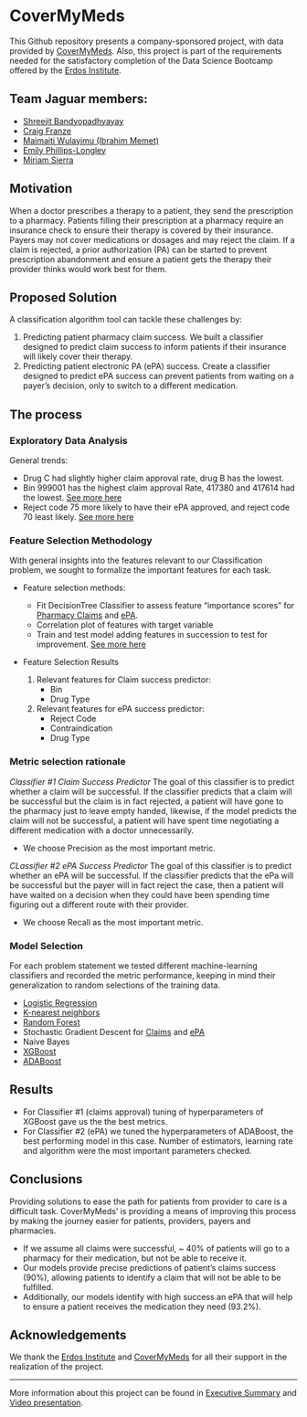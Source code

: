 # CoverMyMeds
This Github repository presents a company-sponsored project, with data provided by [CoverMyMeds]( https://www.covermymeds.com/main/). Also, this project is part of the requirements needed for the satisfactory completion of the Data Science Bootcamp offered by the [Erdos Institute]( https://www.erdosinstitute.org/). 

## Team Jaguar members:
* [Shreejit Bandyopadhyayay](https://github.com/Erdos-CMM/CoverMyMeds/tree/shreejit)
* [Craig Franze](https://github.com/Erdos-CMM/CoverMyMeds/tree/franze)
* [Maimaiti Wulayimu (Ibrahim Memet)](https://github.com/Erdos-CMM/CoverMyMeds/tree/ibrahim)
* [Emily Phillips-Longley](https://github.com/Erdos-CMM/CoverMyMeds/tree/ellongley)
* [Miriam Sierra](https://github.com/Erdos-CMM/CoverMyMeds/tree/miriam)

## Motivation
When a doctor prescribes a therapy to a patient, they send the prescription to a pharmacy. Patients filling their prescription at a pharmacy require an insurance check to ensure their therapy is covered by their insurance. Payers may not cover medications or dosages and may reject the claim. If a claim is rejected, a prior authorization (PA) can be started to prevent prescription abandonment and ensure a patient gets the therapy their provider thinks would work best for them. 

## Proposed Solution 
A classification algorithm tool can tackle these challenges by:
1. Predicting patient pharmacy claim success. We built a classifier designed to predict claim success to inform patients if their insurance will likely cover their therapy.
2. Predicting patient electronic PA (ePA) success. Create a classifier designed to predict ePA success can prevent patients from waiting on a payer’s decision, only to switch to a different medication.  

## The process
### Exploratory Data Analysis
General trends: 
* Drug C had slightly higher claim approval rate, drug B has the lowest. 
* Bin 999001 has the highest claim approval Rate, 417380 and 417614 had the lowest. [See more here](https://github.com/Erdos-CMM/CoverMyMeds/blob/main/Data%20Visualization%20%26%20Trends/Data_Visualization.ipynb)
* Reject code 75 more likely to have their ePA approved, and reject code 70 least likely. [See more here](https://github.com/Erdos-CMM/CoverMyMeds/blob/main/Data%20Visualization%20%26%20Trends/Data_Trends.ipynb)

### Feature Selection Methodology
With general insights into the features relevant to our Classification problem, we sought to formalize the important features for each task.  
* Feature selection methods: 
  * Fit DecisionTree Classifier to assess feature “importance scores” for [Pharmacy Claims](https://github.com/Erdos-CMM/CoverMyMeds/blob/main/Classifier%201%20for%20Claims/Feature_Selection_for_Claims.ipynb) and [ePA](https://github.com/Erdos-CMM/CoverMyMeds/blob/main/Classifier%202%20for%20ePAs/Feature_Selection_for_ePAs.ipynb). 
  * Correlation plot of features with target variable 
  * Train and test model adding features in succession to test for improvement. [See more here](https://github.com/Erdos-CMM/CoverMyMeds/blob/main/Classifier%202%20for%20ePAs/Feature_Selection_for_Claims_and_ePA_Prediction.ipynb)

* Feature Selection Results
  1. Relevant features for Claim success predictor: 
      * Bin
      * Drug Type 
  2. Relevant features for ePA success predictor:
      * Reject Code
      * Contraindication
      * Drug Type

### Metric selection rationale
*Classifier #1 Claim Success Predictor*
The goal of this classifier is to predict whether a claim will be successful.  If the classifier predicts that a claim will be successful but the claim is in fact rejected, a patient will have gone to the pharmacy just to leave empty handed, likewise, if the model predicts the claim will not be successful, a patient will have spent time negotiating a different medication with a doctor unnecessarily. 
* We choose Precision as the most important metric. 

*CLassifier #2 ePA Success Predictor*
The goal of this classifier is to predict whether an ePA will be successful.  If the classifier predicts that the ePa will be successful but the payer will in fact reject the case, then a patient will have waited on a decision when they could have been spending time figuring out a different route with their provider. 
* We choose Recall as the most important metric.

### Model Selection
For each problem statement we tested different machine-learning classifiers and recorded the metric performance, keeping in mind their generalization to random selections of the training data. 
* [Logistic Regression](https://github.com/Erdos-CMM/CoverMyMeds/blob/main/Classifier%201%20for%20Claims/Logistic_Regression_for_Claims.ipynb)
* [K-nearest neighbors](https://github.com/Erdos-CMM/CoverMyMeds/blob/main/Classifier%201%20for%20Claims/KNN_for_Claims.ipynb)
* [Random Forest](https://github.com/Erdos-CMM/CoverMyMeds/blob/main/Classifier%201%20for%20Claims/Random_forest_for_Claims.ipynb)
* Stochastic Gradient Descent for [Claims](https://github.com/Erdos-CMM/CoverMyMeds/blob/main/Classifier%201%20for%20Claims/SGD-Classifier_for_Claims.ipynb) and [ePA](https://github.com/Erdos-CMM/CoverMyMeds/blob/main/Classifier%202%20for%20ePAs/SGD-Classifier_for_ePAs.ipynb)
* Naive Bayes
* [XGBoost](https://github.com/Erdos-CMM/CoverMyMeds/blob/main/Classifier%201%20for%20Claims/Hyperparameter_Tuning_for_XGBoost_for_Claims_with_CV.ipynb) 
* [ADABoost](https://github.com/Erdos-CMM/CoverMyMeds/blob/main/Classifier%202%20for%20ePAs/Tuning_Adaboost_with_Decision_Tree_for_ePAs.ipynb)

## Results 
* For Classifier #1 (claims approval) tuning of hyperparameters of XGBoost gave us the the best metrics.
* For Classifier #2 (ePA) we tuned the hyperparameters of ADABoost, the best performing model in this case. Number of estimators, learning rate and algorithm were the most important parameters checked.

## Conclusions
Providing solutions to ease the path for patients from provider to care is a difficult task. CoverMyMeds’ is providing a means of improving this process by making the journey easier for patients, providers, payers and pharmacies.
* If we assume all claims were successful, ~ 40% of patients will go to a pharmacy for their medication, but not be able to receive it.
* Our models provide precise predictions of patient’s claims success (90%), allowing patients to identify a claim that will not be able to be fulfilled.
* Additionally, our models identify with high success an ePA that will help to ensure a patient receives the medication they need (93.2%). 

## Acknowledgements
We thank the [Erdos Institute]( https://www.erdosinstitute.org/) and [CoverMyMeds]( https://www.covermymeds.com/main/) for all their support in the realization of the project. 

-----
More information about this project can be found in [Executive Summary](https://docs.google.com/document/d/1FwrmBEhBAQWARjeUt4RZFoarkcXRJpPkcrNds7StoyU/edit) and [Video presentation](https://drive.google.com/file/d/1v1xNRlQtk9EyGTjWGuJ4GD-V1L0_eG3i/view?usp=sharing).

 















